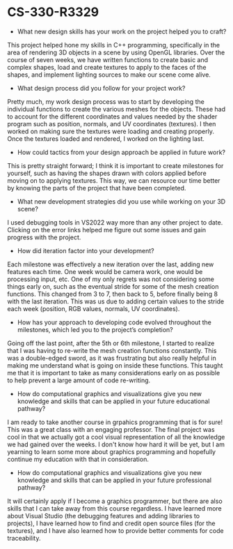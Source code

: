 # CS-330-R3329

- What new design skills has your work on the project helped you to craft?  

This project helped hone my skills in C++ programming, specifically in the area of rendering 3D objects in a scene by 
using OpenGL libraries. Over the course of seven weeks, we have written functions to create basic and complex shapes,
load and create textures to apply to the faces of the shapes, and implement lighting sources to make our scene come 
alive.

- What design process did you follow for your project work?  

Pretty much, my work design process was to start by developing the individual functions to create the various meshes 
for the objects. These had to account for the different coordinates and values needed by the shader program such as position,
normals, and UV coordinates (textures). I then worked on making sure the textures were loading and creating properly. 
Once the textures loaded and rendered, I worked on the lighting last.

- How could tactics from your design approach be applied in future work?  

This is pretty straight forward; I think it is important to create milestones for yourself, such as having the shapes drawn 
with colors applied before moving on to applying textures. This way, we can resource our time better by knowing the parts of 
the project that have been completed.

- What new development strategies did you use while working on your 3D scene?  

I used debugging tools in VS2022 way more than any other project to date. Clicking on the error links helped me figure out 
some issues and gain progress with the project.

- How did iteration factor into your development?  

Each milestone was effectively a new iteration over the last, adding new features each time. One week would be camera work, 
one would be processing input, etc. One of my only regrets was not considering some things early on, such as the eventual 
stride for some of the mesh creation functions. This changed from 3 to 7, then back to 5, before finally being 8 with the 
last iteration. This was us due to adding certain values to the stride each week (position, RGB values, normals, UV coordinates).

- How has your approach to developing code evolved throughout the milestones, which led you to the project’s completion?  

Going off the last point, after the 5th or 6th milestone, I started to realize that I was having to re-write the mesh creation 
functions constantly. This was a double-edged sword, as it was frustrating but also really helpful in making me understand what 
is going on inside these functions. This taught me that it is important to take as many considerations early on as possible to 
help prevent a large amount of code re-writing.

- How do computational graphics and visualizations give you new knowledge and skills that can be applied in your future educational pathway?  

I am ready to take another course in grpahics programming that is for sure! This was a great class with an engaging professor. 
The final project was cool in that we actually got a cool visual representation of all the knowledge we had gained over the weeks. 
I don't know how hard it will be yet, but I am yearning to learn some more about graphics programming and hopefully continue my 
education with that in consideration.

- How do computational graphics and visualizations give you new knowledge and skills that can be applied in your future professional pathway?  

It will certainly apply if I become a graphics programmer, but there are also skills that I can take away from this course 
regardless. I have learned more about Visual Studio (the debugging features and adding libraries to projects), I have learned how 
to find and credit open source files (for the textures), and I have also learned how to provide better comments for code traceability.
